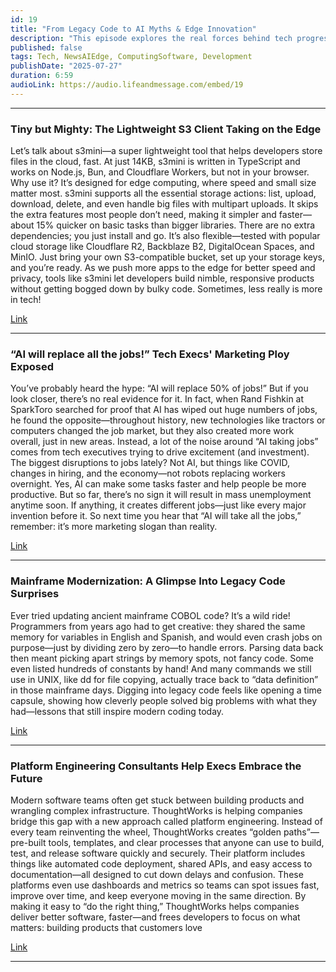 ```yaml
---
id: 19
title: "From Legacy Code to AI Myths & Edge Innovation"
description: "This episode explores the real forces behind tech progress: why infrastructure changes shape killer apps, how tiny tools like s3mini power edge computing, and why the “AI will take all jobs” narrative isn’t what it seems. Plus, lessons learned from taming ancient mainframe code and how platform engineering is helping teams build better software, faster. Discover what’s hype, what’s history, and what’s shaping the next chapter of technology!"
published: false
tags: Tech, NewsAIEdge, ComputingSoftware, Development
publishDate: "2025-07-27"
duration: 6:59
audioLink: https://audio.lifeandmessage.com/embed/19
---
```



---

### **Tiny but Mighty: The Lightweight S3 Client Taking on the Edge**

Let’s talk about s3mini—a super lightweight tool that helps developers store files in the cloud, fast. At just 14KB, s3mini is written in TypeScript and works on Node.js, Bun, and Cloudflare Workers, but not in your browser. Why use it? It’s designed for edge computing, where speed and small size matter most.
s3mini supports all the essential storage actions: list, upload, download, delete, and even handle big files with multipart uploads. It skips the extra features most people don’t need, making it simpler and faster—about 15% quicker on basic tasks than bigger libraries. There are no extra dependencies; you just install and go.
It’s also flexible—tested with popular cloud storage like Cloudflare R2, Backblaze B2, DigitalOcean Spaces, and MinIO. Just bring your own S3-compatible bucket, set up your storage keys, and you’re ready.
As we push more apps to the edge for better speed and privacy, tools like s3mini let developers build nimble, responsive products without getting bogged down by bulky code. Sometimes, less really is more in tech!

[Link](https://github.com/good-lly/s3mini)

---

### **“AI will replace all the jobs!” Tech Execs' Marketing Ploy Exposed**

You’ve probably heard the hype: “AI will replace 50% of jobs!” But if you look closer, there’s no real evidence for it. In fact, when Rand Fishkin at SparkToro searched for proof that AI has wiped out huge numbers of jobs, he found the opposite—throughout history, new technologies like tractors or computers changed the job market, but they also created more work overall, just in new areas.
Instead, a lot of the noise around “AI taking jobs” comes from tech executives trying to drive excitement (and investment). The biggest disruptions to jobs lately? Not AI, but things like COVID, changes in hiring, and the economy—not robots replacing workers overnight.
Yes, AI can make some tasks faster and help people be more productive. But so far, there’s no sign it will result in mass unemployment anytime soon. If anything, it creates different jobs—just like every major invention before it.
So next time you hear that “AI will take all the jobs,” remember: it’s more marketing slogan than reality.

[Link](https://sparktoro.com/blog/ai-will-replace-all-the-jobs-is-just-tech-execs-doing-marketing)

---

### **Mainframe Modernization: A Glimpse Into Legacy Code Surprises**

Ever tried updating ancient mainframe COBOL code? It’s a wild ride! Programmers from years ago had to get creative: they shared the same memory for variables in English and Spanish, and would even crash jobs on purpose—just by dividing zero by zero—to handle errors.
Parsing data back then meant picking apart strings by memory spots, not fancy code. Some even listed hundreds of constants by hand! And many commands we still use in UNIX, like dd for file copying, actually trace back to “data definition” in those mainframe days.
Digging into legacy code feels like opening a time capsule, showing how cleverly people solved big problems with what they had—lessons that still inspire modern coding today.

[Link](https://oppi.li/posts/tales_from_mainframe_modernization/)

---

### **Platform Engineering Consultants Help Execs Embrace the Future**

Modern software teams often get stuck between building products and wrangling complex infrastructure. ThoughtWorks is helping companies bridge this gap with a new approach called platform engineering. Instead of every team reinventing the wheel, ThoughtWorks creates “golden paths”—pre-built tools, templates, and clear processes that anyone can use to build, test, and release software quickly and securely.
Their platform includes things like automated code deployment, shared APIs, and easy access to documentation—all designed to cut down delays and confusion. These platforms even use dashboards and metrics so teams can spot issues fast, improve over time, and keep everyone moving in the same direction.
By making it easy to “do the right thing,” ThoughtWorks helps companies deliver better software, faster—and frees developers to focus on what matters: building products that customers love

[Link](https://thenewstack.io/how-thoughtworks-bridges-the-platform-engineering-gap/)

---
